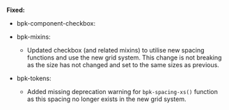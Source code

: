 **Fixed:**

- bpk-component-checkbox:
- bpk-mixins:
  - Updated checkbox (and related mixins) to utilise new spacing functions and use the new grid system. This change is not breaking as the size has not changed and set to the same sizes as previous.

- bpk-tokens:
  - Added missing deprecation warning for `bpk-spacing-xs()` function as this spacing no longer exists in the new grid system.
